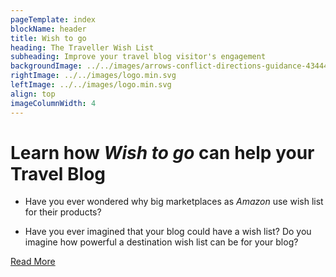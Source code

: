 ```yaml
---
pageTemplate: index
blockName: header
title: Wish to go
heading: The Traveller Wish List
subheading: Improve your travel blog visitor's engagement
backgroundImage: ../../images/arrows-conflict-directions-guidance-434446.jpg
rightImage: ../../images/logo.min.svg
leftImage: ../../images/logo.min.svg
align: top
imageColumnWidth: 4
---
```


# Learn how _Wish to go_ can help your Travel Blog

- Have you ever wondered why big marketplaces as _Amazon_ use wish list for their products?

- Have you ever imagined that your blog could have a wish list? Do you imagine how powerful a destination wish list can be for your blog?

[Read More](/destination-wish-list-for-your-travel-blog/)

